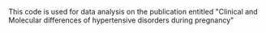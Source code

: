 This code is used for data analysis on the publication entitled "Clinical and Molecular differences of hypertensive disorders during pregnancy"
